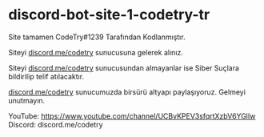 # discord-bot-site-1-codetry-tr

Site tamamen CodeTry#1239 Tarafından Kodlanmıştır.

Siteyi [discord.me/codetry](https://discord.gg/waQfztQV4A) sunucusuna gelerek alınız.

Siteyi [discord.me/codetry](https://discord.gg/waQfztQV4A) sunucusundan almayanlar ise Siber Suçlara bildirilip telif atılacaktır.

[discord.me/codetry](https://discord.gg/waQfztQV4A) sunucumuzda birsürü altyapı paylaşıyoruz. Gelmeyi unutmayın.


YouTube: https://www.youtube.com/channel/UCBvKPEV3sfqrtXzbV6YGlIw
Discord: discord.me/codetry
